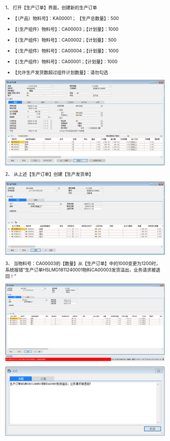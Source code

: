 1、 打开【生产订单】界面，创建新的生产订单

- 【（产品）物料号】：KA00001；   【生产总数量】：500

- 【（生产组件）物料号】：CA00003；【计划量】：1000

- 【（生产组件）物料号】：CA00002；【计划量】：500

- 【（生产组件）物料号】：CA00004；【计划量】：1000

- 【（生产组件）物料号】：CA00001；【计划量】：1000

- 【允许生产发货数超过组件计划数量】：请勿勾选

![img](images/kz6.3.1.png) 

2、 从上述【生产订单】创建【生产发货单】

![img](images/kz6.3.2.png) 

3、 当物料号：CA00003的【数量】从【生产订单】中的1000变更为1200时，系统报错“生产订单HSLMO1811240001物料CA00003发货溢出，业务请求被退回！”

![img](images/kz6.3.3.png) 

![img](images/kz6.3.4.png)
